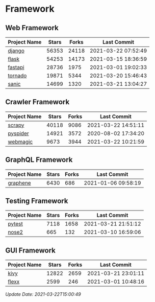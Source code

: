 # Framework

## Web Framework
| Project Name | Stars | Forks | Last Commit |
| ------------ | ----- | ----- | ----------- |
| [django](https://github.com/django/django) | 56353 | 24118 | 2021-03-22 07:52:49 |
| [flask](https://github.com/pallets/flask) | 54253 | 14173 | 2021-03-15 18:36:59 |
| [fastapi](https://github.com/tiangolo/fastapi) | 28736 | 1975 | 2021-03-01 19:02:33 |
| [tornado](https://github.com/tornadoweb/tornado) | 19871 | 5344 | 2021-03-20 15:46:43 |
| [sanic](https://github.com/sanic-org/sanic) | 14699 | 1320 | 2021-03-21 13:04:27 |

## Crawler Framework
| Project Name | Stars | Forks | Last Commit |
| ------------ | ----- | ----- | ----------- |
| [scrapy](https://github.com/scrapy/scrapy) | 40118 | 9086 | 2021-03-22 14:51:11 |
| [pyspider](https://github.com/binux/pyspider) | 14921 | 3572 | 2020-08-02 17:34:20 |
| [webmagic](https://github.com/code4craft/webmagic) | 9673 | 3944 | 2021-03-22 10:21:59 |

## GraphQL Framework
| Project Name | Stars | Forks | Last Commit |
| ------------ | ----- | ----- | ----------- |
| [graphene](https://github.com/graphql-python/graphene) | 6430 | 686 | 2021-01-06 09:58:19 |

## Testing Framework
| Project Name | Stars | Forks | Last Commit |
| ------------ | ----- | ----- | ----------- |
| [pytest](https://github.com/pytest-dev/pytest) | 7118 | 1658 | 2021-03-21 21:51:12 |
| [nose2](https://github.com/nose-devs/nose2) | 665 | 132 | 2021-03-10 16:59:06 |

## GUI Framework
| Project Name | Stars | Forks | Last Commit |
| ------------ | ----- | ----- | ----------- |
| [kivy](https://github.com/kivy/kivy) | 12822 | 2659 | 2021-03-21 23:01:11 |
| [flexx](https://github.com/flexxui/flexx) | 2599 | 246 | 2021-03-01 10:48:16 |

*Update Date: 2021-03-22T15:00:49*